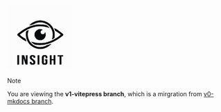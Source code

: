 <img src="src/public/logo.svg" width="150" alt="Blog Logo" />



> [!NOTE]
> You are viewing the **v1-vitepress branch**,
> which is a mirgration from [v0-mkdocs branch](https://github.com/xiyuan404/tech_insight/tree/v0-mkdocs). 
